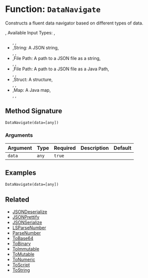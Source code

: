 [comment]: # (Note: This documentation is generated dynamically in the build process.  To modify the contents, change the javadoc on the _invoke method of the BIF class)

# Function: `DataNavigate`

Constructs a fluent data navigator based on different types of data.

<p>,
 Available Input Types:
 ,<ul>,
 ,<li>,String: A JSON string,</li>,
 ,<li>,File Path: A path to a JSON file as a string,</li>,
 ,<li>,File Path: A path to a JSON file as a Java Path,</li>,
 ,<li>,Struct: A structure,</li>,
 ,<li>,Map: A Java map,</li>,
 ,</ul>

## Method Signature

```
DataNavigate(data=[any])
```

### Arguments


| Argument | Type | Required | Description | Default |
|----------|------|----------|-------------|---------|
| `data` | `any` | `true` |  |  |

## Examples

```
DataNavigate(data=[any])
```

## Related

  * [JSONDeserialize](./JSONDeserialize.md)
  * [JSONPrettify](./JSONPrettify.md)
  * [JSONSerialize](./JSONSerialize.md)
  * [LSParseNumber](./LSParseNumber.md)
  * [ParseNumber](./ParseNumber.md)
  * [ToBase64](./ToBase64.md)
  * [ToBinary](./ToBinary.md)
  * [ToImmutable](./ToImmutable.md)
  * [ToMutable](./ToMutable.md)
  * [ToNumeric](./ToNumeric.md)
  * [ToScript](./ToScript.md)
  * [ToString](./ToString.md)
